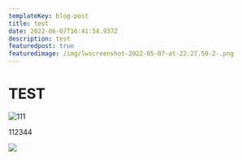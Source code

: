 ```yaml
---
templateKey: blog-post
title: test
date: 2022-06-07T16:41:54.937Z
description: test
featuredpost: true
featuredimage: /img/lwscreenshot-2022-05-07-at-22.27.50-2-.png
---
```

# TEST

![111]( "111")

112344

![](/img/lwscreenshot-2022-05-07-at-22.27.50-2-.png)